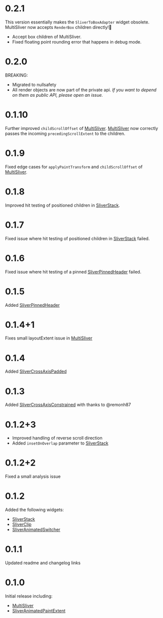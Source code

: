 # 0.2.1

This version essentially makes the `SliverToBoxAdapter` widget obsolete.
MultiSliver now accepts `RenderBox` children directly!🎉

- Accept box children of MultiSliver.
- Fixed floating point rounding error that happens in debug mode.

# 0.2.0

BREAKING:
- Migrated to nullsafety
- All render objects are now part of the private api.
  *If you want to depend on them as public API, please open an issue.*

# 0.1.10

Further improved `childScrollOffset` of [MultiSliver].
[MultiSliver] now correctly passes the incoming `precedingScrollExtent` to the children.

# 0.1.9

Fixed edge cases for `applyPaintTransform` and `childScrollOffset` of [MultiSliver].

# 0.1.8

Improved hit testing of positioned children in [SliverStack].

# 0.1.7

Fixed issue where hit testing of positioned children in [SliverStack] failed.

# 0.1.6

Fixed issue where hit testing of a pinned [SliverPinnedHeader] failed.

# 0.1.5

Added [SliverPinnedHeader]

# 0.1.4+1

Fixes small layoutExtent issue in [MultiSliver]

# 0.1.4

Added [SliverCrossAxisPadded]

# 0.1.3

Added [SliverCrossAxisConstrained] with thanks to @remonh87

# 0.1.2+3

- Improved handling of reverse scroll direction
- Added `insetOnOverlap` parameter to [SliverStack]

# 0.1.2+2

Fixed a small analysis issue

# 0.1.2

Added the following widgets:
- [SliverStack]
- [SliverClip]
- [SliverAnimatedSwitcher]

# 0.1.1

Updated readme and changelog links

# 0.1.0

Initial release including:
- [MultiSliver]
- [SliverAnimatedPaintExtent]

[MultiSliver]: https://github.com/Kavantix/sliver_tools/blob/master/lib/src/multi_sliver.dart
[SliverAnimatedPaintExtent]: https://github.com/Kavantix/sliver_tools/blob/master/lib/src/sliver_animated_paint_extent.dart
[SliverStack]: https://github.com/Kavantix/sliver_tools/blob/master/lib/src/sliver_stack.dart
[SliverClip]: https://github.com/Kavantix/sliver_tools/blob/master/lib/src/sliver_clip.dart
[SliverAnimatedSwitcher]: https://github.com/Kavantix/sliver_tools/blob/master/lib/src/sliver_animated_switcher.dart
[SliverCrossAxisConstrained]: https://github.com/Kavantix/sliver_tools/blob/master/lib/src/sliver_cross_axis_constrained.dart
[SliverCrossAxisPadded]: https://github.com/Kavantix/sliver_tools/blob/master/lib/src/sliver_cross_axis_padded.dart
[SliverPinnedHeader]: https://github.com/Kavantix/sliver_tools/blob/master/lib/src/sliver_pinned_header.dart
